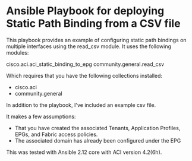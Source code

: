 # <h1>Ansible Playbook for deploying Static Path Binding from a CSV file</h1>

This playbook provides an example of configuring static path bindings on multiple
interfaces using the read_csv module. It uses the following modules: 

cisco.aci.aci_static_binding_to_epg
community.general.read_csv

Which requires that you have the following collections installed:
- cisco.aci
- community.general

In addition to the playbook, I've included an example csv file.

It makes a few assumptions:

- That you have created the associated Tenants, Application Profiles, EPGs, and Fabric access policies.
- The associated domain has already been configured under the EPG

This was tested with Ansible 2.12 core with ACI version 4.2(6h).
